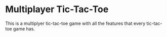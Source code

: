 # Multiplayer Tic-Tac-Toe
 This is a multiplyer tic-tac-toe game with all the  features that every tic-tac-toe game has.
 
